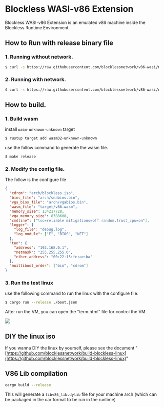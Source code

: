 # Blockless WASI-v86 Extension

Blockless WASI-v86 Extension is an emulated v86 machine inside the Blockless
Runtime Environment.

## How to Run with release binary file

### 1. Running without network.

```bash
$ curl -s https://raw.githubusercontent.com/blocklessnetwork/v86-wasi/main/download.sh|bash
```

### 2. Running with network.

```bash
$ curl -s https://raw.githubusercontent.com/blocklessnetwork/v86-wasi/main/download.sh|sudo bash
```

## How to build.

### 1. Build wasm

install `wasm-unknown-unknown` target

```bash
$ rustup target add wasm32-unknown-unknown
```

use the follow command to generate the wasm file.

```bash
$ make release
```

### 2. Modify the config file.

The follow is the configure file

```json
{
  "cdrom": "arch/blockless.iso",
  "bios_file": "arch/seabios.bin",
  "vga_bios_file": "arch/vgabios.bin",
  "wasm_file": "target/v86.wasm",
  "memory_size": 134217728,
  "vga_memory_size": 8388608,
  "cmdline": ["tsc=reliable mitigations=off random.trust_cpu=on"],
  "logger": {
    "log_file": "debug.log",
    "log_module": ["E", "BIOS", "NET"]
  },
  "tun": {
    "address": "192.168.0.1",
    "netmask": "255.255.255.0",
    "ether_address": "00:22:15:fe:ae:ba"
  },
  "muiltiboot_order": ["bin", "cdrom"]
}
```

### 3. Run the test linux

use the following command to run the linux with the configure file.

```bash
$ cargo run --release ./boot.json
```

After run the VM, you can open the "term.html" file for control the VM.

![](term/Screen.png)

## DIY the linux iso

If you wanna DIY the linux by yourself, please see the document
"[https://github.com/blocklessnetwork/build-blockless-linux](https://github.com/blocklessnetwork/build-blockless-linux)"

## V86 Lib compilation

```sh
cargo build --release
```

This will generate a `libv86_lib.dylib` file for your machine arch (which can be packaged in the car format to be run in the runtime)

